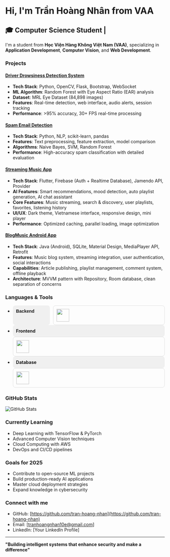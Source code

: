 # Hi, I'm Trần Hoàng Nhân from VAA

## 🎓 Computer Science Student | 

I'm a  student from **Học Viện Hàng Không Việt Nam (VAA)**, specializing in **Application Development**, **Computer Vision**, and **Web Development**.

### Projects

#### [Driver Drowsiness Detection System](https://github.com/tran-hoang-nhan/drowsiness-detection)
- **Tech Stack**: Python, OpenCV, Flask, Bootstrap, WebSocket
- **ML Algorithm**: Random Forest with Eye Aspect Ratio (EAR) analysis
- **Dataset**: MRL Eye Dataset (84,898 images)
- **Features**: Real-time detection, web interface, audio alerts, session tracking
- **Performance**: >95% accuracy, 30+ FPS real-time processing

#### [Spam Email Detection](https://github.com/tran-hoang-nhan/Spam-Email-Detection)
- **Tech Stack**: Python, NLP, scikit-learn, pandas
- **Features**: Text preprocessing, feature extraction, model comparison
- **Algorithms**: Naive Bayes, SVM, Random Forest
- **Performance**: High-accuracy spam classification with detailed evaluation

#### [Streaming Music App](https://github.com/tran-hoang-nhan/Music-App-Flutter)
- **Tech Stack**: Flutter, Firebase (Auth + Realtime Database), Jamendo API, Provider
- **AI Features**: Smart recommendations, mood detection, auto playlist generation, AI chat assistant
- **Core Features**: Music streaming, search & discovery, user playlists, favorites, listening history
- **UI/UX**: Dark theme, Vietnamese interface, responsive design, mini player
- **Performance**: Optimized caching, parallel loading, image optimization

#### [BlogMusic Android App](https://github.com/tran-hoang-nhan/BlogMusic)
- **Tech Stack**: Java (Android), SQLite, Material Design, MediaPlayer API, Retrofit
- **Features**: Music blog system, streaming integration, user authentication, social interactions
- **Capabilities**: Article publishing, playlist management, comment system, offline playback
- **Architecture**: MVVM pattern with Repository, Room database, clean separation of concerns

### Languages & Tools  
- <div style="display: grid; grid-template-columns: 1fr 3fr; gap: 10px; max-width: 800px; font-family: Arial, sans-serif;">
    <div style="font-weight: bold; padding: 10px; background: #f0f0f0; border-radius: 8px;">Backend</div>
    <div style="padding: 10px; border: 1px solid #ddd; border-radius: 8px;">
      <img height="40" src="https://skillicons.dev/icons?i=php,python,nodejs,java"/>
  </div>
  
- <div style="font-weight: bold; padding: 10px; background: #f0f0f0; border-radius: 8px;">Frontend</div>
    <div style="padding: 10px; border: 1px solid #ddd; border-radius: 8px;">
      <img height="40" src="https://skillicons.dev/icons?i=react,flutter,dart,html,css,sass,js,figma"/>
    </div>
  
- <div style="font-weight: bold; padding: 10px; background: #f0f0f0; border-radius: 8px;">Database</div>
    <div style="padding: 10px; border: 1px solid #ddd; border-radius: 8px;">
      <img height="40" src="https://skillicons.dev/icons?i=mysql,mongodb"/>
    </div>
  </div>








### GitHub Stats

![GitHub Stats](https://github-readme-stats.vercel.app/api?username=tran-hoang-nhan&show_icons=true&theme=radical)

### Currently Learning
- Deep Learning with TensorFlow & PyTorch
- Advanced Computer Vision techniques
- Cloud Computing with AWS
- DevOps and CI/CD pipelines

### Goals for 2025
- Contribute to open-source ML projects
- Build production-ready AI applications
- Master cloud deployment strategies
- Expand knowledge in cybersecurity

### Connect with me
- GitHub: [https://github.com/tran-hoang-nhan](https://github.com/tran-hoang-nhan)
- Email: [tranhoangnhan10e@gmail.com]
- LinkedIn: [Your LinkedIn Profile]

---
**"Building intelligent systems that enhance security and make a difference"**
